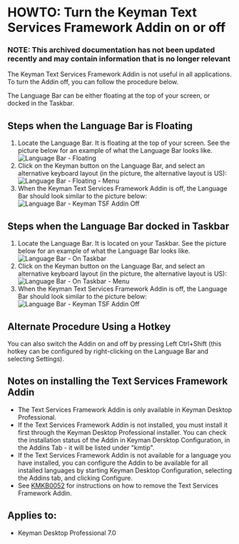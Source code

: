 # HOWTO: Turn the Keyman Text Services Framework Addin on or off

### **NOTE**: This archived documentation has not been updated recently and may contain information that is no longer relevant


<p>The Keyman Text Services Framework Addin is not useful in all applications.  To turn the Addin off, you can follow the procedure below.</p>

<p>The Language Bar can be either floating at the top of your screen, or docked in the Taskbar.</p>

<h2>Steps when the Language Bar is Floating</h2>
<ol>
<li>Locate the Language Bar.  It is floating at the top of your screen.  See the picture below for an example of what the Language Bar looks like.<br />

<img src='http://www.tavultesoft.com/kb/files/kmkb0061/languagebar_full.png' alt='Language Bar - Floating' />
</li>

<li>Click on the Keyman button on the Language Bar, and select an alternative keyboard layout (in the picture, the alternative layout is US):<br />

<img src='http://www.tavultesoft.com/kb/files/kmkb0061/languagebar_full_menu.png' alt='Language Bar - Floating - Menu' />
</li>

<li>When the Keyman Text Services Framework Addin is off, the Language Bar should look similar to the picture below:<br />

<img src='http://www.tavultesoft.com/kb/files/kmkb0061/languagebar_full_off.png' alt='Language Bar - Keyman TSF Addin Off' />
</li>
</ol>

<h2>Steps when the Language Bar docked in Taskbar</h2>
<ol>
<li>Locate the Language Bar.  It is located on your Taskbar.  See the picture below for an example of what the Language Bar looks like.<br />

<img src='http://www.tavultesoft.com/kb/files/kmkb0061/languagebar_min.png' alt='Language Bar - On Taskbar' />
</li>

<li>Click on the Keyman button on the Language Bar, and select an alternative keyboard layout (in the picture, the alternative layout is US):<br />

<img src='http://www.tavultesoft.com/kb/files/kmkb0061/languagebar_min_menu.png' alt='Language Bar - On Taskbar - Menu' />
</li>

<li>When the Keyman Text Services Framework Addin is off, the Language Bar should look similar to the picture below:<br />

<img src='http://www.tavultesoft.com/kb/files/kmkb0061/languagebar_min_off.png' alt='Language Bar - Keyman TSF Addin Off' />
</li>
</ol>

<h2>Alternate Procedure Using a Hotkey</h2>

<p>You can also switch the Addin on and off by pressing Left Ctrl+Shift (this hotkey can be configured by right-clicking on the Language Bar and selecting Settings).</p>

<h2>Notes on installing the Text Services Framework Addin</h2>

<ul>
<li>The Text Services Framework Addin is only available in Keyman Desktop Professional.</li>

<li>If the Text Services Framework Addin is not installed, you must install it first through the Keyman Desktop Professional installer.  You can check the installation status of the Addin in Keyman Dersktop Configuration, in the Addins Tab - it will be listed under "kmtip".  </li>

<li>If the Text Services Framework Addin is not available for a language you have installed, you can configure the Addin to be available for all installed languages by starting Keyman Desktop Configuration, selecting the Addins tab, and clicking Configure.</li>

<li>See <a href='/kb/?id=52'>KMKB0052</a> for instructions on how to remove the Text Services Framework Addin.</li>
</ul>


## Applies to:
 * Keyman Desktop Professional 7.0
